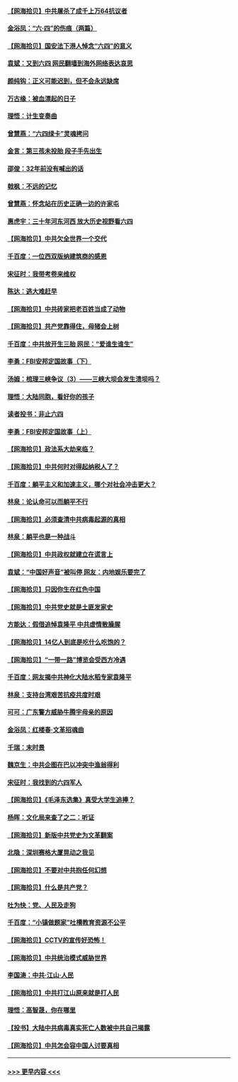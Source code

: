 #### [【网海拾贝】中共屠杀了成千上万64抗议者](../pages/nsc993/n13002713.md?t=06071702) 
#### [金浴凤：“六·四”的伤痕（两篇）](../pages/nsc993/n13001719.md?t=06071702) 
#### [【网海拾贝】国安法下港人悼念“六四”的意义](../pages/nsc993/n13001039.md?t=06071702) 
#### [袁斌：又到六四 网民翻墙到海外网络表达哀思](../pages/nsc993/n13000995.md?t=06071702) 
#### [颜纯钩：正义可能迟到，但不会永远缺席](../pages/nsc993/n13000920.md?t=06071702) 
#### [万古缘：被血漂起的日子](../pages/nsc993/n13000914.md?t=06071702) 
#### [理悟：计生变奏曲](../pages/nsc993/n13000414.md?t=06071702) 
#### [曾慧燕：“六四绿卡”灵魂拷问](../pages/nsc993/n13000277.md?t=06071702) 
#### [金言：第三孩未投胎 段子手先出生](../pages/nsc993/n13000215.md?t=06071702) 
#### [邵俊：32年前没有喊出的话](../pages/nsc993/n13000181.md?t=06071702) 
#### [戟枫：不远的记忆](../pages/nsc993/n13000121.md?t=06071702) 
#### [曾慧燕：怀念站在历史正确一边的许家屯](../pages/nsc993/n13000073.md?t=06071702) 
#### [惠虎宇：三十年河东河西 放大历史视野看六四](../pages/nsc993/n13000018.md?t=06071702) 
#### [【网海拾贝】中共欠全世界一个交代](../pages/nsc993/n12998706.md?t=06071702) 
#### [千百度：一位西双版纳建筑商的感恩](../pages/nsc993/n12998487.md?t=06071702) 
#### [宋征时：我带考卷来维权](../pages/nsc993/n12994088.md?t=06071702) 
#### [陈达：逃大难赶早](../pages/nsc993/n12993569.md?t=06071702) 
#### [【网海拾贝】中共砖家把老百姓当成了动物](../pages/nsc993/n12993483.md?t=06071702) 
#### [【网海拾贝】共产党靠得住，母猪会上树](../pages/nsc993/n12990730.md?t=06071702) 
#### [千百度：中共放开生三胎 网民：“爱谁生谁生”](../pages/nsc993/n12990644.md?t=06071702) 
#### [李勇：FBI安邦定国故事（下）](../pages/nsc993/n12987854.md?t=06071702) 
#### [汤姆：梳理三峡争议（3）——三峡大坝会发生溃坝吗？](../pages/nsc993/n12989806.md?t=06071702) 
#### [理悟：大陆同胞，看好你的孩子](../pages/nsc993/n12989778.md?t=06071702) 
#### [读者投书：非止六四](../pages/nsc993/n12989673.md?t=06071702) 
#### [李勇：FBI安邦定国故事（上）](../pages/nsc993/n12987749.md?t=06071702) 
#### [【网海拾贝】政法系大劫来临？](../pages/nsc993/n12987596.md?t=06071702) 
#### [【网海拾贝】中共何时对得起纳税人了？](../pages/nsc993/n12985578.md?t=06071702) 
#### [千百度：躺平主义和加速主义，哪个对社会冲击更大？](../pages/nsc993/n12985512.md?t=06071702) 
#### [林泉：论认命可以而躺平不行](../pages/nsc993/n12985505.md?t=06071702) 
#### [【网海拾贝】必须查清中共病毒起源的真相](../pages/nsc993/n12984276.md?t=06071702) 
#### [林泉：躺平也是一种战斗](../pages/nsc993/n12984194.md?t=06071702) 
#### [【网海拾贝】中共政权就建立在谎言上](../pages/nsc993/n12981880.md?t=06071702) 
#### [袁斌：“中国好声音”被叫停 网友：内地娱乐要完了](../pages/nsc993/n12981826.md?t=06071702) 
#### [【网海拾贝】只因你生在红色中国](../pages/nsc993/n12979096.md?t=06071702) 
#### [【网海拾贝】中共党史就是土匪发家史](../pages/nsc993/n12976478.md?t=06071702) 
#### [方能达：假借追悼袁隆平 中共虚情散臊腥](../pages/nsc993/n12976396.md?t=06071702) 
#### [【网海拾贝】14亿人到底是吃什么吃饱的？](../pages/nsc993/n12974125.md?t=06071702) 
#### [【网海拾贝】“一带一路”博览会受西方冷遇](../pages/nsc993/n12971787.md?t=06071702) 
#### [千百度：网友揭中共神化大陆水稻专家袁隆平](../pages/nsc993/n12971733.md?t=06071702) 
#### [林泉：支持台湾艰苦抗疫共度时艰](../pages/nsc993/n12971350.md?t=06071702) 
#### [可可：广东警方威胁牛腾宇母亲的原因](../pages/nsc993/n12971100.md?t=06071702) 
#### [金浴凤：红楼春·文革招魂曲](../pages/nsc993/n12970354.md?t=06071702) 
#### [千瑞：末时景](../pages/nsc993/n12970337.md?t=06071702) 
#### [魏京生：中共企图在巴以冲突中渔翁得利](../pages/nsc993/n12970286.md?t=06071702) 
#### [宋征时：我找到的六四军人](../pages/nsc993/n12970213.md?t=06071702) 
#### [【网海拾贝】《毛泽东选集》真受大学生追捧？](../pages/nsc993/n12968779.md?t=06071702) 
#### [杨晖：文化局来查了之二：听证](../pages/nsc993/n12966528.md?t=06071702) 
#### [【网海拾贝】新版中共党史为文革翻案](../pages/nsc993/n12967526.md?t=06071702) 
#### [北隐：深圳赛格大厦晃动之我见](../pages/nsc993/n12967393.md?t=06071702) 
#### [【网海拾贝】不要对中共抱任何幻想](../pages/nsc993/n12965222.md?t=06071702) 
#### [【网海拾贝】什么是共产党？](../pages/nsc993/n12962781.md?t=06071702) 
#### [吐为快：党、人民及走狗](../pages/nsc993/n12962747.md?t=06071702) 
#### [千百度：“小镇做题家”吐槽教育资源不公平](../pages/nsc993/n12962705.md?t=06071702) 
#### [【网海拾贝】CCTV的宣传好恐怖！](../pages/nsc993/n12959984.md?t=06071702) 
#### [【网海拾贝】中共统治模式威胁世界](../pages/nsc993/n12957622.md?t=06071702) 
#### [李国涛：中共‧江山‧人民](../pages/nsc993/n12957502.md?t=06071702) 
#### [【网海拾贝】中共打江山原来就是打人民](../pages/nsc993/n12954345.md?t=06071702) 
#### [理悟：高智晟，你在哪里](../pages/nsc993/n12953115.md?t=06071702) 
#### [【投书】大陆中共病毒真实死亡人数被中共自己揭露](../pages/nsc993/n12953050.md?t=06071702) 
#### [【网海拾贝】中共怎会容中国人讨要真相](../pages/nsc993/n12952161.md?t=06071702) 

----
#### [ >>> 更早内容 <<< ](../indexes/nsc993-earlier.md)
